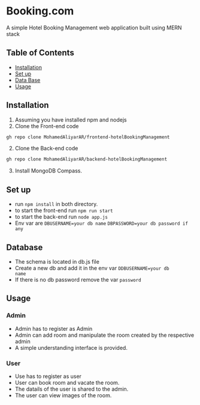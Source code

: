 # Booking.com

A simple Hotel Booking Management web application built using MERN stack

## Table of Contents

- [Installation](#installation)
- [Set up](#set-up)
- [Data Base](#database)
- [Usage](#usage)

## Installation

1. Assuming you have installed npm and nodejs
2. Clone the Front-end code

```bash
gh repo clone MohamedAliyarAR/frontend-hotelBookingManagement
```
2. Clone the Back-end code

```bash
gh repo clone MohamedAliyarAR/backend-hotelBookingManagement
```


3. Install MongoDB Compass.

## Set up

- run <code>npm install</code> in both directory.
- to start the front-end run <code>npm run start</code>
- to start the back-end run <code>node app.js</code>
- Env var are <code>DBUSERNAME=your db name</code> <code>DBPASSWORD=your db password if any </code>

## Database
- The schema is located in db.js file
- Create a new db and add it in the env var <code>DDBUSERNAME=your db name</code>
- If there is no db password remove the var <code>password</code>


## Usage 
### Admin
- Admin has to register as Admin
- Admin can add room and manipulate the room created by the respective admin
- A simple understanding interface is provided.

### User
- Use has to register as user
- User can book room and vacate the room.
- The datails of the user is shared to the admin.
- The user can view images of the room.




